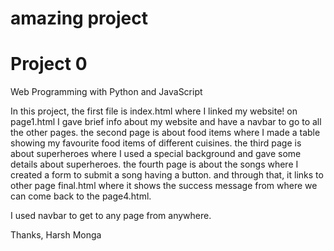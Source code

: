 # amazing project
# Project 0

Web Programming with Python and JavaScript

In this project, the first file is index.html where I linked my website!
on page1.html I gave brief info about my website and have a navbar to go to all the other pages.
the second page is about food items where I made a table showing my favourite food items of different cuisines.
the third page is about superheroes where I used a special background and gave some details about superheroes.
the fourth page is about the songs where I created a form to submit a song having a button. and through that, it links to other page final.html where it shows the success message
from where we can come back to the page4.html.


I used navbar to get to any page from anywhere.

Thanks,
Harsh Monga

